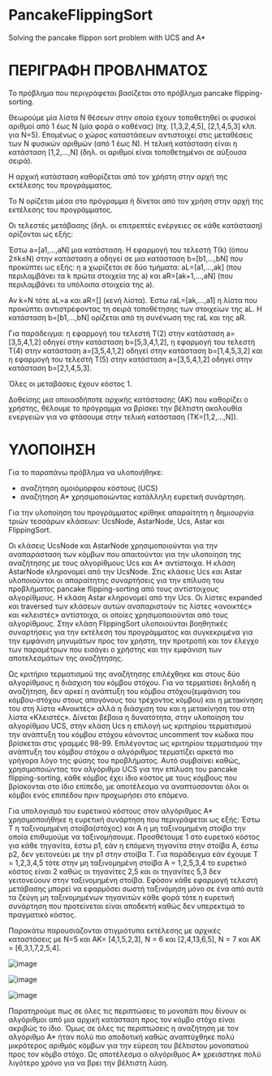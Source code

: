 # PancakeFlippingSort
Solving the pancake flippon sort problem with UCS and A*

# ΠΕΡΙΓΡΑΦΗ ΠΡΟΒΛΗΜΑΤΟΣ 

Το πρόβλημα που περιγράφεται βασίζεται στο πρόβλημα pancake flipping-sorting.

Θεωρούμε μία λίστα Ν θέσεων στην οποία έχουν τοποθετηθεί οι φυσικοί αριθμοί από 1 έως Ν (μία φορά ο καθένας) (πχ. [1,3,2,4,5], [2,1,4,5,3] κλπ. για Ν=5). Επομένως ο χώρος καταστάσεων αντιστοιχεί στις μεταθέσεις των Ν φυσικών αριθμών (από 1 έως Ν). Η τελική κατάσταση είναι η κατάσταση [1,2,…,Ν] (δηλ. οι αριθμοί είναι τοποθετημένοι σε αύξουσα σειρά).

Η αρχική κατάσταση καθορίζεται από τον χρήστη στην αρχή της εκτέλεσης του προγράμματος.

Το Ν ορίζεται μέσα στο πρόγραμμα ή δίνεται από τον χρήση στην αρχή της εκτέλεσης του προγράμματος.

Οι τελεστές μετάβασης (δηλ. οι επιτρεπτές ενέργειες σε κάθε κατάσταση) ορίζονται ως εξής:

Έστω a=[a1,…,aN] μια κατάσταση. Η εφαρμογή του τελεστή Τ(k) (όπου 2≤k≤N) στην κατάσταση a οδηγεί σε μια κατάσταση b=[b1,…,bN] που προκύπτει ως εξής: η a χωρίζεται σε δύο τμήματα: aL=[a1,…,ak] (που περιλαμβάνει τα k πρώτα στοιχεία της a) και aR=[ak+1,…,aN] (που περιλαμβάνει τα υπόλοιπα στοιχεία της a).

Αν k=N τότε aL=a και aR=[] (κενή λίστα). Έστω raL=[ak,…,a1] η λίστα που προκύπτει αντιστρέφοντας τη σειρά τοποθέτησης των στοιχείων της aL. Η κατάσταση b=[b1,…,bN] ορίζεται από τη συνένωση της raL και της aR.

Για παράδειγμα: η εφαρμογή του τελεστή Τ(2) στην κατάσταση a=[3,5,4,1,2] οδηγεί στην κατάσταση b=[5,3,4,1,2], η εφαρμογή του τελεστή Τ(4) στην κατάσταση a=[3,5,4,1,2] οδηγεί στην κατάσταση b=[1,4,5,3,2] και η εφαρμογή του τελεστή Τ(5) στην κατάσταση a=[3,5,4,1,2] οδηγεί στην κατάσταση b=[2,1,4,5,3].

Όλες οι μεταβάσεις έχουν κόστος 1.

Δοθείσης μια οποιασδήποτε αρχικής κατάστασης (ΑΚ) που καθορίζει ο χρήστης, θέλουμε το πρόγραμμα να βρίσκει την βέλτιστη ακολουθία ενεργειών για να φτάσουμε στην τελική κατάσταση (ΤΚ=[1,2,…,Ν]).

# ΥΛΟΠΟΙΗΣΗ

Για το παραπάνω  πρόβλημα να υλοποιήθηκε:
-	αναζήτηση ομοιόμορφου κόστους (UCS)
-	αναζήτηση A* χρησιμοποιώντας κατάλληλη ευρετική συνάρτηση.

Για την υλοποίηση του προγράμματος κρίθηκε απαραίτητη η δημιουργία τριών τεσσάρων κλάσεων: UcsNode, AstarNode, Ucs, Astar και FlippingSort.

Οι κλάσεις UcsNode και AstarNode χρησιμοποιούνται για την αναπαράσταση των κόμβων που απαιτούνται για την υλοποίηση της αναζήτησης με τους αλγορίθμους Ucs και A* αντίστοιχα. Η κλάση AstarNode κληρονομεί από την UcsNode. 
Στις κλάσεις Ucs και Astar υλοποιούνται οι απαραίτητης συναρτήσεις για την επίλυση του προβλήματος pancake flipping-sorting από τους αντίστοιχους αλγορίθμους. Η κλάση Astar κληρονομεί από την Ucs. Οι λίστες expanded και traversed των κλάσεων αυτών αναπαριστούν τις λίστες «ανοικτές» και «κλειστές» αντίστοιχα, οι οποίες χρησιμοποιούνται από τους αλγορίθμους.
Στην κλάση FlippingSort υλοποιούνται βοηθητικές συναρτήσεις για την εκτέλεση του προγράμματος και συγκεκριμένα για την εμφάνιση μηνυμάτων προς τον χρήστη, την προτροπή και τον έλεγχο των παραμέτρων που εισάγει ο χρήστης και την εμφάνιση των αποτελεσμάτων της αναζήτησης.

Ως κριτήριο τερματισμού της αναζήτησης επιλέχθηκε και στους δύο αλγορίθμους η διάσχιση του κόμβου στόχου. Για να τερματίσει δηλαδή η αναζήτηση, δεν αρκεί η ανάπτυξη του κόμβου στόχου(εμφάνιση του κόμβου-στόχου στους απογόνους του τρέχοντος κόμβου) και η μετακίνηση του στη λίστα «Ανοικτές» αλλά η διάσχιση του και η μετακίνηση του στη λίστα «Κλειστές».
Δίνεται βέβαια η δυνατότητα, στην υλοποίηση του αλγορίθμου UCS, στην κλάση Ucs η επιλογή ως κριτηρίου τερματισμού την ανάπτυξη του κόμβου στόχου κάνοντας uncomment τον κώδικα που βρίσκεται στις γραμμές 98-99. Επιλέγοντας ως κριτηρίου τερματισμού την ανάπτυξη του κόμβου στόχου ο αλγόριθμος τερματίζει αρκετά πιο γρήγορα λόγο της φύσης του προβλήματος. Αυτό συμβαίνει καθώς, χρησιμοποιώντας τον αλγόριθμο UCS για την επίλυση του pancake flipping-sorting, κάθε κόμβος έχει ίδιο κόστος με τους κόμβους που βρίσκονται στο ίδιο επίπεδο, με αποτέλεσμα να αναπτύσσονται όλοι οι κόμβοι ενός επιπέδου πριν προχωρήσει στο επόμενο.

Για υπολογισμό του ευρετικού κόστους στον αλγόριθμος A* χρησιμοποιήθηκε η ευρετική συνάρτηση που περιγράφεται ως εξής:
Έστω Τ η ταξινομημένη στοίβα(στόχος) και Α η μη ταξινομημένη στοίβα την οποία επιθυμούμε να ταξινομήσουμε. Προσθέτουμε 1 στο ευρετικό κόστος για κάθε τηγανίτα, έστω p1, εάν η επόμενη τηγανίτα στην στοίβα Α, έστω p2, δεν γειτονεύει με την p1 στην στοίβα T.
Για παράδειγμα εάν έχουμε T = 1,2,3,4,5 τότε στην μη ταξινομημένη στοίβα Α = 1,2,5,3,4 το ευρετικό κόστος είναι 2 καθώς οι τηγανίτες 2,5  και οι τηγανίτες 5,3 δεν γειτονεύουν στην ταξινομημένη στοίβα.
Εφόσον κάθε εφαρμογή τελεστή μετάβασης μπορεί να εφαρμόσει σωστή ταξινόμηση μόνο σε ένα από αυτά τα ζεύγη μη ταξινομημένων τηγανιτών κάθε φορά τότε η ευρετική συνάρτηση που προτείνεται είναι αποδεκτή καθώς δεν υπερεκτιμά το πραγματικό κόστος.



Παρακάτω παρουσιάζονται στιγμιότυπα εκτέλεσης με αρχικές καταστάσεις με N=5 και 
AK= [4,1,5,2,3], N = 6 και [2,4,13,6,5], Ν = 7 και ΑΚ = [6,3,1,7,2,5,4].
 

![image](https://user-images.githubusercontent.com/93736094/171301147-2ad98a49-087f-4525-b666-81b54b2a7c86.png)

![image](https://user-images.githubusercontent.com/93736094/171301166-910daff7-6fcf-4aec-b686-db3bccbcca95.png)

![image](https://user-images.githubusercontent.com/93736094/171301136-a792c976-9398-4e30-915c-5f457e5c1a9d.png)

Παρατηρούμε πως σε όλες τις περιπτώσεις το μονοπάτι που δίνουν οι αλγόριθμοι από μια αρχική κατάσταση προς τον κόμβο στόχο είναι ακριβώς το ίδιο.
Όμως σε όλες τις περιπτώσεις η αναζήτηση με τον αλγόριθμο A* ήταν πολύ πιο αποδοτική καθώς αναπτύχθηκε πολύ μικρότερος αριθμός κόμβων για την εύρεση του βέλτιστου μονοπατιού προς τον κόμβο στόχο. Ως αποτέλεσμα ο αλγόριθμος A* χρειάστηκε πολύ λιγότερο χρόνο για να βρει την βέλτιστη λύση.
